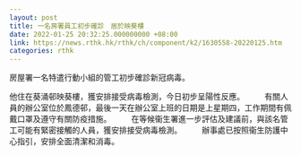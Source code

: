 ```yaml
---
layout: post
title: 一名房署員工初步確診　居於映葵樓
date: 2022-01-25 20:32:25.000000000 +08:00
link: https://news.rthk.hk/rthk/ch/component/k2/1630558-20220125.htm
categories: rthk
---
```


房屋署一名特遣行動小組的管工初步確診新冠病毒。

他住在葵涌邨映葵樓，獲安排接受病毒檢測，今日初步呈陽性反應。
　　 
有關人員的辦公室位於鳳德邨，最後一天在辦公室上班的日期是上星期四，工作期間有佩戴口罩及遵守有關防疫措施。
　　 
在等候衞生署進一步評估及建議前，與該名管工可能有緊密接觸的人員，獲安排接受病毒檢測。
　　 
辦事處已按照衞生防護中心指引，安排全面清潔和消毒。
